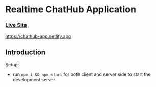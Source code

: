 # Realtime ChatHub Application

### [Live Site](https://chathub-app.netlify.app)
  https://chathub-app.netlify.app


## Introduction  
 
Setup:
- run ```npm i && npm start``` for both client and server side to start the development server
